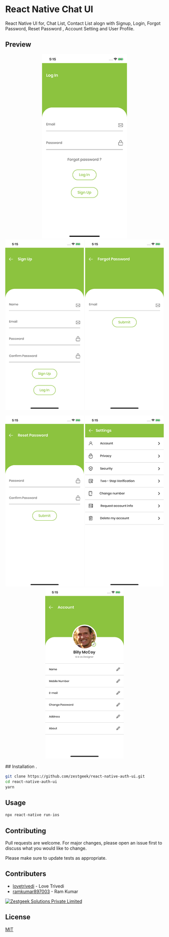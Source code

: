# React Native Chat UI

React Native UI for, Chat List, Contact List alogn with Signup, Login, Forgot Password, Reset Password , Account Setting and User Profile.

## Preview
<p align="center">
  <img width="270" src="./previews/Login.png">
  <img width="250" src="./previews/Signup.png">
  <img width="250" src="./previews/Forgot-Password.png">
  
</p>
<p align="center">
  <img width="250" src="./previews/Reset-Password.png">
  <img width="250" src="./previews/Account-Settings.png">
  <img width="250" src="./previews/User-Account.png">
</p>
## Installation
.

```bash
git clone https://github.com/zestgeek/react-native-auth-ui.git
cd react-native-auth-ui
yarn
```

## Usage

```python
npx react-native run-ios 
```

## Contributing
Pull requests are welcome. For major changes, please open an issue first to discuss what you would like to change.

Please make sure to update tests as appropriate.

## Contributers
* [lovetrivedi](https://github.com/lovetrivedi) - Love Trivedi
* [ramkumar897003](https://github.com/ramkumar897003) - Ram Kumar

[<img src="http://zestgeek.com/wp-content/uploads/Zestgeek-new-logo-2.png" alt="Zestgeek Solutions Private Limited" width="150"/>](http://zestgeek.com)

## License
[MIT](https://choosealicense.com/licenses/mit/)
